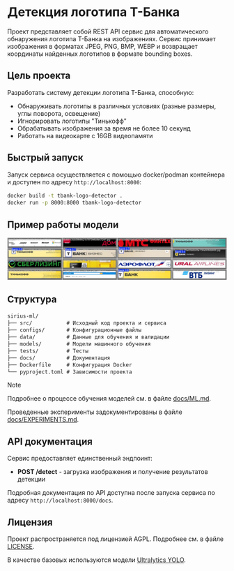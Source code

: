 # Детекция логотипа Т-Банка

Проект представляет собой REST API сервис для автоматического обнаружения логотипа Т-Банка на изображениях. Сервис принимает изображения в форматах JPEG, PNG, BMP, WEBP и возвращает координаты найденных логотипов в формате bounding boxes.

## Цель проекта

Разработать систему детекции логотипа Т-Банка, способную:
- Обнаруживать логотипы в различных условиях (разные размеры, углы поворота, освещение)
- Игнорировать логотипы "Тинькофф"
- Обрабатывать изображения за время не более 10 секунд
- Работать на видеокарте с 16GB видеопамяти

## Быстрый запуск

Запуск сервиса осуществляется с помощью docker/podman контейнера и доступен по адресу `http://localhost:8000`:

```bash
docker build -t tbank-logo-detector .
docker run -p 8000:8000 tbank-logo-detector
```

## Пример работы модели

<img src="assets/sample/results.jpg" width="800" />

## Структура

```
sirius-ml/
├── src/           # Исходный код проекта и сервиса
├── configs/       # Конфигурационные файлы
├── data/          # Данные для обучения и валидации
├── models/        # Модели машинного обучения
├── tests/         # Тесты
├── docs/          # Документация
├── Dockerfile     # Конфигурация Docker
└── pyproject.toml # Зависимости проекта
```

> [!Note]
> Подробнее о процессе обучения моделей см. в файле [docs/ML.md](docs/ML.md).
>
> Проведенные эксперименты задокументированы в файле [docs/EXPERIMENTS.md](docs/EXPERIMENTS.md).

## API документация

Сервис предоставляет единственный эндпоинт:

- **POST /detect** - загрузка изображения и получение результатов детекции

Подробная документация по API доступна после запуска сервиса по адресу `http://localhost:8000/docs`.

## Лицензия

Проект распространяется под лицензией AGPL. Подробнее см. в файле [LICENSE](LICENSE).

В качестве базовых используются модели [Ultralytics YOLO](https://github.com/ultralytics/ultralytics).

